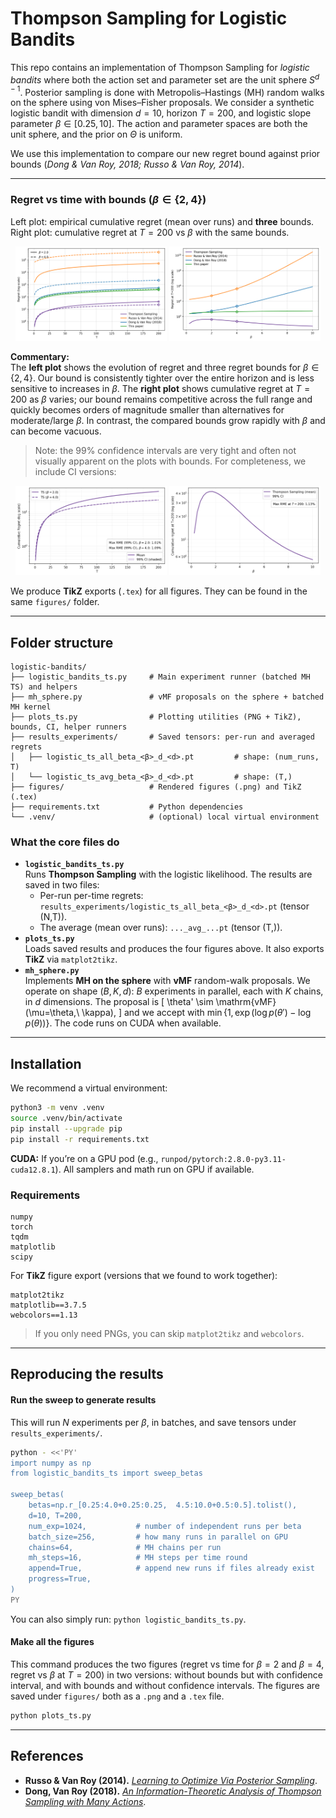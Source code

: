 # Thompson Sampling for Logistic Bandits

This repo contains an implementation of Thompson Sampling for *logistic bandits* where both the action set and parameter set are the unit sphere $S^{d-1}$. Posterior sampling is done with Metropolis–Hastings (MH) random walks on the sphere using von Mises–Fisher proposals. We consider a synthetic logistic bandit with dimension $d=10$, horizon $T=200$, and logistic slope parameter $\beta\in[0.25,10]$. The action and parameter spaces are both the unit sphere, and the prior on $\Theta$ is uniform.

We use this implementation to compare our new regret bound against prior bounds (*Dong & Van Roy, 2018; Russo & Van Roy, 2014*).

---

### Regret vs time with bounds ($\beta \in \{2,4\}$)
Left plot: empirical cumulative regret (mean over runs) and **three** bounds.  
Right plot: cumulative regret at $T=200$ vs $\beta$ with the same bounds.

<p align="center">
  <img src="figures/regret_with_bounds_b2_b4.png" alt="Regret with bounds for beta=2 and beta=4" width="48%">
  <img src="figures/regret_T200_vs_beta_bounds.png" alt="Regret at T=200 vs beta with bounds" width="48%">
</p>

**Commentary:**  
The **left plot** shows the evolution of regret and three regret bounds for $\beta\in\{2,4\}$. Our bound is consistently tighter over the entire horizon and is less sensitive to increases in $\beta$. The **right plot** shows cumulative regret at $T = 200$ as $\beta$ varies; our bound remains competitive across the full range and quickly becomes orders of magnitude smaller than alternatives for moderate/large $\beta$. In contrast, the compared bounds grow rapidly with $\beta$ and can become vacuous.

> Note: the 99% confidence intervals are very tight and often not visually apparent on the plots with bounds. For completeness, we include CI versions:

<p align="center">
  <img src="figures/regret_b2_b4_with_ci.png" alt="Regret with CI for beta=2 and beta=4" width="48%">
  <img src="figures/regret_T200_vs_beta_with_ci.png" alt="Regret at T=200 vs beta with CI" width="48%">
</p>

We produce **TikZ** exports (`.tex`) for all figures. They can be found in the same `figures/` folder.

---

## Folder structure


```
logistic-bandits/
├── logistic_bandits_ts.py     # Main experiment runner (batched MH TS) and helpers
├── mh_sphere.py               # vMF proposals on the sphere + batched MH kernel
├── plots_ts.py                # Plotting utilities (PNG + TikZ), bounds, CI, helper runners
├── results_experiments/       # Saved tensors: per-run and averaged regrets
│   ├── logistic_ts_all_beta_<β>_d_<d>.pt         # shape: (num_runs, T)
│   └── logistic_ts_avg_beta_<β>_d_<d>.pt         # shape: (T,)
├── figures/                   # Rendered figures (.png) and TikZ (.tex)
├── requirements.txt           # Python dependencies
└── .venv/                     # (optional) local virtual environment
```


### What the core files do
- **`logistic_bandits_ts.py`**  
  Runs **Thompson Sampling** with the logistic likelihood. The results are saved in two files:
  - Per-run per-time regrets: `results_experiments/logistic_ts_all_beta_<β>_d_<d>.pt` (tensor (N,T)).
  - The average (mean over runs): `..._avg_...pt` (tensor (T,)).
- **`plots_ts.py`**  
  Loads saved results and produces the four figures above. It also exports **TikZ** via `matplot2tikz`.
- **`mh_sphere.py`**  
  Implements **MH on the sphere** with **vMF** random-walk proposals. We operate on shape $(B,K,d)$: $B$ experiments in parallel, each with $K$ chains, in $d$ dimensions. The proposal is
  \[
    \theta' \sim \mathrm{vMF}(\mu=\theta,\ \kappa),
  \]
  and we accept with $\min\{1, \exp(\log p(\theta') - \log p(\theta))\}$. The code runs on CUDA when available.

---

## Installation

We recommend a virtual environment:

```bash
python3 -m venv .venv
source .venv/bin/activate
pip install --upgrade pip
pip install -r requirements.txt
```

**CUDA:** If you’re on a GPU pod (e.g., `runpod/pytorch:2.8.0-py3.11-cuda12.8.1`). All samplers and math run on GPU if available.

### Requirements

```
numpy
torch
tqdm
matplotlib
scipy
```

For **TikZ** figure export (versions that we found to work together):
```
matplot2tikz
matplotlib==3.7.5
webcolors==1.13
```

> If you only need PNGs, you can skip `matplot2tikz` and `webcolors`.

---

## Reproducing the results

#### Run the sweep to generate results

This will run $N$ experiments per $\beta$, in batches, and save tensors under `results_experiments/`.

```bash
python - <<'PY'
import numpy as np
from logistic_bandits_ts import sweep_betas

sweep_betas(
    betas=np.r_[0.25:4.0+0.25:0.25,  4.5:10.0+0.5:0.5].tolist(),
    d=10, T=200,
    num_exp=1024,           # number of independent runs per beta
    batch_size=256,         # how many runs in parallel on GPU
    chains=64,              # MH chains per run
    mh_steps=16,            # MH steps per time round
    append=True,            # append new runs if files already exist
    progress=True,
)
PY
```

You can also simply run: ```python logistic_bandits_ts.py```. 


#### Make all the figures

This command produces the two figures (regret vs time for $\beta =2$ and $\beta = 4$, regret vs $\beta$ at $T=200$) in two versions: without bounds but with confidence interval, and with bounds and without confidence intervals. The figures are saved under `figures/` both as a `.png` and a `.tex` file.

```bash
python plots_ts.py
```


---

## References

- **Russo & Van Roy (2014).** [*Learning to Optimize Via Posterior Sampling*](https://arxiv.org/pdf/1301.2609).  
- **Dong, Van Roy (2018).** [*An Information-Theoretic Analysis of Thompson Sampling with Many Actions*](https://arxiv.org/pdf/1805.11845).  


